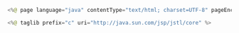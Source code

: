 <!-- JSP dependencies -->
```java
<%@ page language="java" contentType="text/html; charset=UTF-8" pageEncoding="UTF-8"%>
```
<!-- C tags -->
```java
<%@ taglib prefix="c" uri="http://java.sun.com/jsp/jstl/core" %>
```